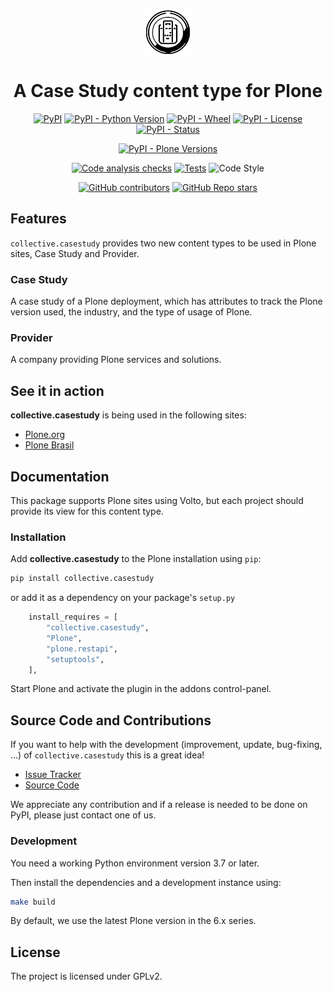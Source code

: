<div align="center"><img alt="logo" src="https://raw.githubusercontent.com/collective/collective.casestudy/main/docs/icon.svg" width="70" /></div>

<h1 align="center">A Case Study content type for Plone</h1>

<div align="center">

[![PyPI](https://img.shields.io/pypi/v/collective.casestudy)](https://pypi.org/project/collective.casestudy/)
[![PyPI - Python Version](https://img.shields.io/pypi/pyversions/collective.casestudy)](https://pypi.org/project/collective.casestudy/)
[![PyPI - Wheel](https://img.shields.io/pypi/wheel/collective.casestudy)](https://pypi.org/project/collective.casestudy/)
[![PyPI - License](https://img.shields.io/pypi/l/collective.casestudy)](https://pypi.org/project/collective.casestudy/)
[![PyPI - Status](https://img.shields.io/pypi/status/collective.casestudy)](https://pypi.org/project/collective.casestudy/)


[![PyPI - Plone Versions](https://img.shields.io/pypi/frameworkversions/plone/collective.casestudy)](https://pypi.org/project/collective.casestudy/)

[![Code analysis checks](https://github.com/collective/collective.casestudy/actions/workflows/code-analysis.yml/badge.svg)](https://github.com/collective/collective.casestudy/actions/workflows/code-analysis.yml)
[![Tests](https://github.com/collective/collective.casestudy/actions/workflows/tests.yaml/badge.svg)](https://github.com/collective/collective.casestudy/actions/workflows/tests.yaml)
![Code Style](https://img.shields.io/badge/Code%20Style-Black-000000)

[![GitHub contributors](https://img.shields.io/github/contributors/collective/collective.casestudy)](https://github.com/collective/collective.casestudy)
[![GitHub Repo stars](https://img.shields.io/github/stars/collective/collective.casestudy?style=social)](https://github.com/collective/collective.casestudy)

</div>

## Features

`collective.casestudy` provides two new content types to be used in Plone sites, Case Study and Provider.

### Case Study

A case study of a Plone deployment, which has attributes to track the Plone version used, the industry, and the type of usage of Plone.

### Provider

A company providing Plone services and solutions.

## See it in action

**collective.casestudy** is being used in the following sites:

* [Plone.org](https://plone.org)
* [Plone Brasil](https://plone.org.br)

## Documentation

This package supports Plone sites using Volto, but each project should provide its view for this content type.


### Installation

Add **collective.casestudy** to the Plone installation using `pip`:

```bash
pip install collective.casestudy
```
or add it as a dependency on your package's `setup.py`

```python
    install_requires = [
        "collective.casestudy",
        "Plone",
        "plone.restapi",
        "setuptools",
    ],
```

Start Plone and activate the plugin in the addons control-panel.


## Source Code and Contributions

If you want to help with the development (improvement, update, bug-fixing, ...) of `collective.casestudy` this is a great idea!

- [Issue Tracker](https://github.com/collective/collective.casestudy/issues)
- [Source Code](https://github.com/collective/collective.casestudy/)


We appreciate any contribution and if a release is needed to be done on PyPI, please just contact one of us.

### Development

You need a working Python environment version 3.7 or later.

Then install the dependencies and a development instance using:

```bash
make build
```

By default, we use the latest Plone version in the 6.x series.

## License

The project is licensed under GPLv2.
